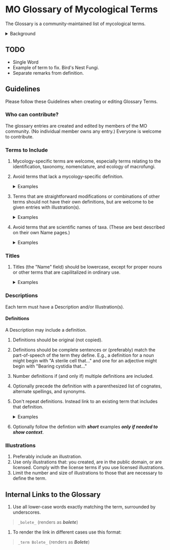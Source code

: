 # MO Glossary of Mycological Terms

The Glossary is a community-maintained list of mycological terms.

<details>
<summary>Background</summary>

The MO Glossary began in 2015 as a collaboration with the Rhode Island School of Design;
students from Jean Blackburn’s Scientific Illustration class created
high-quality Creative Commons licensed scientific illustrations
of fungal anatomy terms.

The Glossary has since been improved to:

- support multiple images including both scientific illustrations and example photographs.
- include a search feature; and
- support internal links to terms as part of any Mushroom Observer markup.

One feature that needs discussion is how best to handle translations
of terms and definitions.
Discussion is welcome on the
[Mushroom Observer Google Group]([mo-general@googlegroups.com](https://groups.google.com/g/mo-general)).
You are also welcome to leave comments on the
[unofficial Mushroom Observer Facebook page](https://www.facebook.com/groups/mushroomobserver).
(But note that the facebook page is not monitored by the MO Development Team.)
</details>

## TODO

- Single Word
- Example of term to fix. Bird's Nest Fungi.
- Separate remarks from definition.

<!-- ``````
##Pulk

1. Everyone is welcome to contribute to the glossary.
   Any mycology-specific terms are welcome in the glossary, e
   specially terms relating to the identification, taxonomy, nomenclature, and
   ecology of macrofungi.

2. Terms that lack a mycology-specific definition should be avoided.

3. Terms that are scientific names of fungi should be avoided (better described
   on their own name pages).

4. Terms that are straightforward modifications or combinations of other terms
   should not have their own definitions, but are welcome to be given entries
   with illustrations.

5. Entry titles (terms) should be lowercase, except for proper nouns.

6. Definitions should be original (not copied) text.

7. Definitions should be formed of complete sentences or (preferably) match the
   part-of-speech of the term they define. E.g., a definition for a noun might
   begin with "A sterile cell that..." and one for an adjective might begin with
   "Bearing cystidia that..."

8. Definitions should be numbered when (and only when) multiple definitions are included.

Two other things I'm thinking could be useful -

(A) a model glossary entry, with all the extra little parts included (plural,
alternate spellings, links to other terms to compare...) formatted in the way
other entries should follow

(B) ability to propose deletion of an entry

# Index

In collaboration with the Rhode Island School of Design, students from
Jean Blackburn’s Scientific Illustration class to create high-quality
Creative Commons licensed scientific illustrations of fungal anatomy terms.
To share these works, this new glossary feature for Mushroom Observer was created.
This release provides the bare minimum of functionality to be able to discover
and view these illustrations. New glossary terms can also be created by anyone
in the community. Currently these terms are illustrated by single images,
but my intent is to add support for multiple images including both scientific
illustrations and example photographs. There will also be a search feature,
the ability to add links to terms as part of any Mushroom Observer markup.
A particular feature that needs discussion is how best to handle translations
of these terms and their definitions.
Discussion of these features including additional desired terms are welcome
on either the Mushroom Observer mailing list (mo-general@googlegroups.com) or
the unofficial Mushroom Observer Facebook page.
``````
-->
## Guidelines

Please follow these Guidelines when creating or editing Glossary Terms.

### Who can contribute?

The glossary entries are created and edited by members of the MO community.
(No individual member owns any entry.) Everyone is welcome to contribute.

### Terms to Include

1. Mycology-specific terms are welcome, especially terms relating to
   the identification, taxonomy, nomenclature, and ecology of macrofungi.

2. Avoid terms that lack a mycology-specific definition.
   <details>
   <summary>Examples</summary>

   <div style="background-color: rgb(70, 70, 70);">

   bad:  `rhombus`

   good: `character`
   </div>
   </details>

3. Terms that are straightforward modifications or combinations of other terms
   should not have their own definitions,
   but are welcome to be given entries with illustration(s).

   <details>
   <summary>Examples</summary>
   <div style="background-color: rgb(50, 50, 50);">

   bad:  `Transition Between Hymeniderm And Epithelium`

   good: `Lugol's Solution`

   bad:  `adnate gill connection`

   good: `adnate`
   (plus exampble showing adnate gills)
   </div>
   </details>

4. Avoid terms that are scientific names of taxa.
   (These are best described on their own Name pages.)

   <details>
   <summary>Examples</summary>

   bad:  `Agaricales`

   bad:  `Basidiomycota`

   bad: `Eukarya`

   good: `bolete`
   </details>

   <!--
   ["Agaricales",
    "Basidiomycota",
    "Lichen",
    "Subulicystidium",
    "Eukarya",
    "Agaricomycetes",
    "Myxomycetes",
    "Conifer",
    "Plasmodium",
    "Gloeocystidium",
    "Hypha",
    "Oidium",
    "Ozonium",
    "Ascomycete",
    "Bacteria",
    "Dermatophyte",
    "Agaricales",
    "Chytridiomycota",
    "Flora",
    "Slime mold",
    "Glomeromycota",
    "Cyanobacteria",
    "Lepiotoid",
    "Lichenicolous",
    "Mold",
    "Fungus",
    "Agaricales",
    "Foliose",
    "Crustose",
    "Rotula"]
   -->

### Titles

1. Titles (the "Name" field) should be lowercase, except for proper nouns or
   other terms that are capilitalized in ordinary use.
   <details>
   <summary>Examples</summary>
   <div style="background-color: rgb(50, 50, 50);">

   bad:  `Bolete`

   good: `bolete`

   good: `RPB2`
   </div>
   </details>

### Descriptions

Each term must have a Description and/or Illustration(s).

#### Definitions

A Description may include a definition.

1. Definitions should be original (not copied).

2. Definitions should be complete sentences or
   (preferably) match the part-of-speech of the term they define.
   E.g., a definition for a noun might begin with "A sterile cell that..." and
   one for an adjective might begin with "Bearing cystidia that..."

3. Number definitions if (and only if) multiple definitions are included.

4. Optionally precede the definition with a parenthesized list of cognates,
   alternate spellings, and synonyms.

5. Don't repeat definitions. Instead link to an existing term
   that includes that definition.

   <details>
   <summary>Examples</summary>
   NEED EXAMPLE
   </details>


6. Optionally follow the defintion with ***short*** examples
   ***only if needed to show context***.

### Illustrations

1. Preferably include an illustration.
2. Use only illustrations that:
   you created,
   are in the public domain, or
   are licensed.
   Comply with the license terms if you use licensed illustrations.
3. Limit the number and size of illustrations
   to those that are necessary to define the term.

## Internal Links to the Glossary

1. Use all lower-case words exactly matching the term, surrounded by underscores.

>`_bolete_` (renders as ***bolete***)

1. To render the link in different cases use this format:

>`_term Bolete_` (renders as ***Bolete***)
